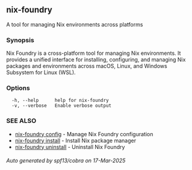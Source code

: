 ## nix-foundry

A tool for managing Nix environments across platforms

### Synopsis

Nix Foundry is a cross-platform tool for managing Nix environments.
It provides a unified interface for installing, configuring, and managing
Nix packages and environments across macOS, Linux, and Windows Subsystem
for Linux (WSL).

### Options

```
  -h, --help      help for nix-foundry
  -v, --verbose   Enable verbose output
```

### SEE ALSO

* [nix-foundry config](nix-foundry_config.md)	 - Manage Nix Foundry configuration
* [nix-foundry install](nix-foundry_install.md)	 - Install Nix package manager
* [nix-foundry uninstall](nix-foundry_uninstall.md)	 - Uninstall Nix Foundry

###### Auto generated by spf13/cobra on 17-Mar-2025
